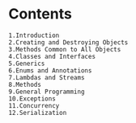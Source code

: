# Contents
    1.Introduction
    2.Creating and Destroying Objects 
    3.Methods Common to All Objects
    4.Classes and Interfaces
    5.Generics
    6.Enums and Annotations
    7.Lambdas and Streams
    8.Methods
    9.General Programming
    10.Exceptions
    11.Concurrency
    12.Serialization

